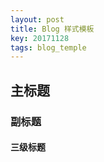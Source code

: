 ```yaml
---
layout: post
title: Blog 样式模板
key: 20171128
tags: blog_temple
---
```


## <i class="fa fa-rebel fa-3x" aria-hidden="true"></i> 主标题
### 副标题
#### 三级标题
